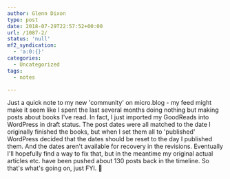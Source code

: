 ```yaml
---
author: Glenn Dixon
type: post
date: 2018-07-29T22:57:52+00:00
url: /1087-2/
status: 'null'
mf2_syndication:
  - 'a:0:{}'
categories:
  - Uncategorized
tags:
  - notes

---
```

Just a quick note to my new 'community' on micro.blog - my feed might make it seem like I spent the last several months doing nothing but making posts about books I've read. In fact, I just imported my GoodReads into WordPress in draft status. The post dates were all matched to the date I originally finished the books, but when I set them all to 'published' WordPress decided that the dates should be reset to the day I published them. And the dates aren't available for recovery in the revisions. Eventually I'll hopefully find a way to fix that, but in the meantime my original actual articles etc. have been pushed about 130 posts back in the timeline. So that's what's going on, just FYI. 🙂